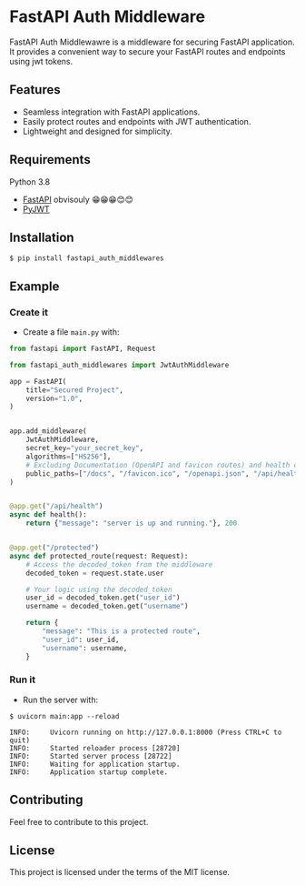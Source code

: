 # FastAPI Auth Middleware

FastAPI Auth Middlewawre is a middleware for securing FastAPI application. It provides a convenient way to secure your FastAPI routes and endpoints using jwt tokens.

## Features

- Seamless integration with FastAPI applications.
- Easily protect routes and endpoints with JWT authentication.
- Lightweight and designed for simplicity.


## Requirements

Python 3.8


* [FastAPI](https://fastapi.tiangolo.com/) obvisouly 😁😁😁😊😊
* [PyJWT](https://pyjwt.readthedocs.io/en/stable/)

## Installation

<div class="termy">

```console
$ pip install fastapi_auth_middlewares
```

</div>

## Example

### Create it

* Create a file `main.py` with:
```Python
from fastapi import FastAPI, Request

from fastapi_auth_middlewares import JwtAuthMiddleware

app = FastAPI(
    title="Secured Project",
    version="1.0",
)


app.add_middleware(
    JwtAuthMiddleware,
    secret_key="your_secret_key",
    algorithms=["HS256"],
    # Excluding Documentation (OpenAPI and favicon routes) and health check routes from authentication
    public_paths=["/docs", "/favicon.ico", "/openapi.json", "/api/health"],
)


@app.get("/api/health")
async def health():
    return {"message": "server is up and running."}, 200


@app.get("/protected")
async def protected_route(request: Request):
    # Access the decoded_token from the middleware
    decoded_token = request.state.user

    # Your logic using the decoded_token
    user_id = decoded_token.get("user_id")
    username = decoded_token.get("username")

    return {
        "message": "This is a protected route",
        "user_id": user_id,
        "username": username,
    }

```


<div class="termy">

### Run it

* Run the server with:
```console
$ uvicorn main:app --reload

INFO:     Uvicorn running on http://127.0.0.1:8000 (Press CTRL+C to quit)
INFO:     Started reloader process [28720]
INFO:     Started server process [28722]
INFO:     Waiting for application startup.
INFO:     Application startup complete.
```

</div>

## Contributing 
Feel free to contribute to this project.

## License

This project is licensed under the terms of the MIT license.